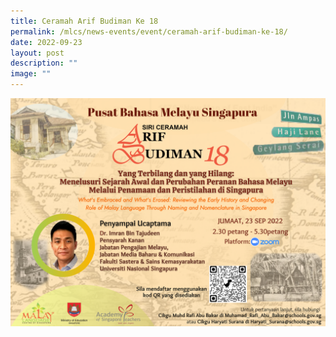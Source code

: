 ```yaml
---
title: Ceramah Arif Budiman Ke 18
permalink: /mlcs/news-events/event/ceramah-arif-budiman-ke-18/
date: 2022-09-23
layout: post
description: ""
image: ""
---
```

![Ceramah Arif Budiman Ke-18](/images/cab-18-23-sep-2022.png)